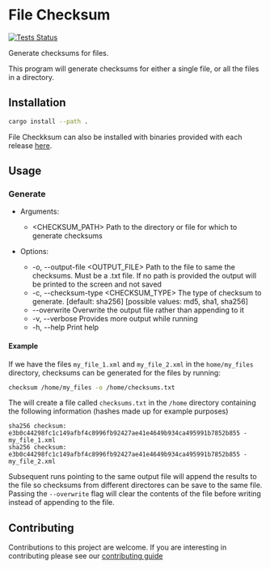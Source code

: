 # File Checksum

[![Tests Status](https://github.com/pbs-data-solutions/file-checksum/workflows/Testing/badge.svg?branch=main&event=push)](https://github.com/pbs-data-solutions/file-checksum/actions?query=workflow%3ATesting+branch%3Amain+event%3Apush)

Generate checksums for files.

This program will generate checksums for either a single file, or all the files in a directory.

## Installation

```sh
cargo install --path .
```

File Checkksum can also be installed with binaries provided with each release
[here](https://github.com/pbs-data-solutions/file-checksum/releases).

## Usage

### Generate

- Arguments:

  - <CHECKSUM_PATH> Path to the directory or file for which to generate checksums

- Options:
  - -o, --output-file <OUTPUT_FILE> Path to the file to same the checksums. Must be a .txt file. If
    no path is provided the output will be printed to the screen and not saved
  - -c, --checksum-type <CHECKSUM_TYPE> The type of checksum to generate. [default: sha256]
    [possible values: md5, sha1, sha256]
  - --overwrite Overwrite the output file rather than appending to it
  - -v, --verbose Provides more output while running
  - -h, --help Print help

#### Example

If we have the files `my_file_1.xml` and `my_file_2.xml` in the `home/my_files` directory, checksums
can be generated for the files by running:

```sh
checksum /home/my_files -o /home/checksums.txt
```

The will create a file called `checksums.txt` in the `/home` directory containing the following
information (hashes made up for example purposes)

```console
sha256 checksum: e3b0c44298fc1c149afbf4c8996fb92427ae41e4649b934ca495991b7852b855 - my_file_1.xml
sha256 checksum: e3b0c44298fc1c149afbf4c8996fb92427ae41e4649b934ca495991b7852b855 - my_file_2.xml
```

Subsequent runs pointing to the same output file will append the results to the file so checksums
from different directores can be save to the same file. Passing the `--overwrite` flag will clear
the contents of the file before writing instead of appending to the file.

## Contributing

Contributions to this project are welcome. If you are interesting in contributing please see our [contributing guide](CONTRIBUTING.md)
